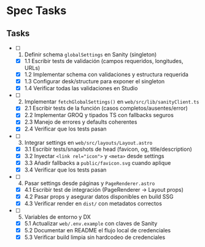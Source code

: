 # Spec Tasks

## Tasks

- [ ] 1. Definir schema `globalSettings` en Sanity (singleton)
  - [x] 1.1 Escribir tests de validación (campos requeridos, longitudes, URLs)
  - [x] 1.2 Implementar schema con validaciones y estructura requerida
  - [x] 1.3 Configurar desk/structure para exponer el singleton
  - [x] 1.4 Verificar todas las validaciones en Studio

- [ ] 2. Implementar `fetchGlobalSettings()` en `web/src/lib/sanityClient.ts`
  - [x] 2.1 Escribir tests de la función (casos completos/ausentes/error)
  - [x] 2.2 Implementar GROQ y tipados TS con fallbacks seguros
  - [x] 2.3 Manejo de errores y defaults coherentes
  - [x] 2.4 Verificar que los tests pasan

- [ ] 3. Integrar settings en `web/src/layouts/Layout.astro`
  - [x] 3.1 Escribir tests/snapshots de head (favicon, og, title/description)
  - [x] 3.2 Inyectar `<link rel="icon">` y `<meta>` desde settings
  - [x] 3.3 Añadir fallbacks a `public/favicon.svg` cuando aplique
  - [x] 3.4 Verificar que los tests pasan

- [ ] 4. Pasar settings desde páginas y `PageRenderer.astro`
  - [x] 4.1 Escribir test de integración (PageRenderer → Layout props)
  - [x] 4.2 Pasar props y asegurar datos disponibles en build SSG
  - [x] 4.3 Verificar render en `dist/` con metadatos correctos

- [ ] 5. Variables de entorno y DX
  - [x] 5.1 Actualizar `web/.env.example` con claves de Sanity
  - [x] 5.2 Documentar en README el flujo local de credenciales
  - [x] 5.3 Verificar build limpia sin hardcodeo de credenciales
